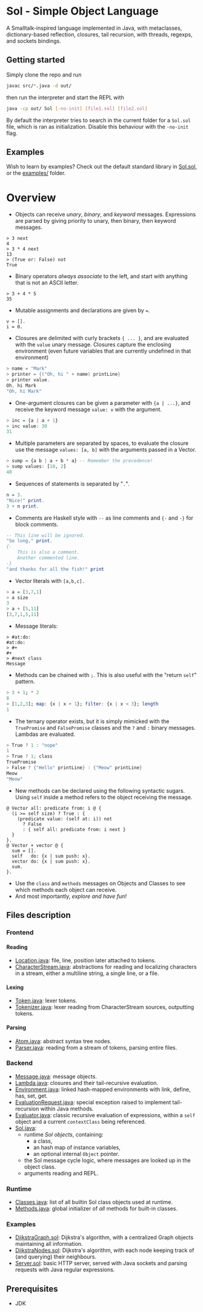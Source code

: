 # Sol - Simple Object Language

A Smalltalk-inspired language implemented in Java, with metaclasses, dictionary-based reflection, closures, tail recursion, with threads, regexps, and sockets bindings.

## Getting started

Simply clone the repo and run

```sh
javac src/*.java -d out/
```

then run the interpreter and start the REPL with

```sh
java -cp out/ Sol [-no-init] [file1.sol] [file2.sol]
```

By default the interpreter tries to search in the current folder for a `Sol.sol` file, which is ran as initialization. Disable this behaviour with the `-no-init` flag.

## Examples

Wish to learn by examples? Check out the default standard library in [Sol.sol](Sol.sol), or the [examples/](examples/) folder.

# Overview

- Objects can receive *unary*, *binary*, and *keyword* messages. Expressions are parsed by giving priority to unary, then binary, then keyword messages.

```
> 3 next
4
> 3 * 4 next
13
> (True or: False) not
True
```

- Binary operators *always associate* to the left, and start with anything that is not an ASCII letter.

```
> 3 + 4 * 5
35
```

- Mutable assignments and declarations are given by `=`.

```smalltalk
v = [].
i = 0.
```

- Closures are delimited with curly brackets `{ ... }`, and are evaluated with the `value` unary message. Closures capture the enclosing environment (even future variables that are currently undefined in that environment)

```c
> name = "Mark"
> printer = {("Oh, hi " + name) printLine}
> printer value.
Oh, hi Mark
"Oh, hi Mark"
```

- One-argument closures can be given a parameter with `{a | ...}`, and receive the keyword message `value: v` with the argument.

```haskell
> inc = {a | a + 1}
> inc value: 30
31
```

- Multiple parameters are separated by spaces, to evaluate the closure use the message `values: [a, b]` with the arguments passed in a Vector.

```haskell
> sump = {a b | a + b * a} -- Remember the precedence!
> sump values: [10, 2]
40
```
- Sequences of statements is separated by "`.`".
```haskell
n = 3.
"Nice!" print.
3 + n print.
```
- Comments are Haskell style with `--` as line comments and `{-` and `-}` for block comments.
```haskell
-- This line will be ignored.
"So long," print.
{-
    This is also a comment.
    Another commented line.
-}
"and thanks for all the fish!" print
```

- Vector literals with `[a,b,c].`

```haskell
> a = [3,7,1]
> a size
3
> a + [5,11]
[3,7,1,5,11]
```

- Message literals:

```
> #at:do:
#at:do:
> #+
#+
> #next class
Message
```

- Methods can be chained with `;`. This is also useful with the "return `self`" pattern.

```haskell
> 3 + 1; * 2
8
> [1,2,3]; map: {x | x + 1}; filter: {x | x < 3}; length
1
```

- The ternary operator exists, but it is simply mimicked with the `TruePromise` and `FalsePromise` classes and the `?` and `:` binary messages. Lambdas are evaluated.

```c
> True ? 1 : "nope"
1
> True ? 1; class
TruePromise
> False ? {"Hello" printLine} : {"Meow" printLine}
Meow
"Meow"
```

- New methods can be declared using the following syntactic sugars. Using `self` inside a method refers to the object receiving the message.

```
@ Vector all: predicate from: i @ {
  (i >= self size) ? True : {
    (predicate value: (self at: i)) not
      ? False
      : { self all: predicate from: i next }
  }
}.
@ Vector + vector @ {
  sum = [].
  self   do: {x | sum push: x}.
  vector do: {x | sum push: x}.
  sum.
}.
```

- Use the `class` and `methods` messages on Objects and Classes to see which methods each object can receive.
- And most importantly, *explore and have fun!*

## Files description

### Frontend

#### Reading

- [Location.java](src/Location.java): file, line, position later attached to tokens.
- [CharacterStream.java](src/CharacterStream.java): abstractions for reading and localizing characters in a stream, either a multiline string, a single line, or a file.

#### Lexing

- [Token.java](src/Token.java): lexer tokens.
- [Tokenizer.java](src/Tokenizer.java): lexer reading from CharacterStream sources, outputting tokens.

#### Parsing

- [Atom.java](src/Atom.java): abstract syntax tree nodes.
- [Parser.java](src/Parser.java): reading from a stream of tokens, parsing entire files.

### Backend

- [Message.java](src/Message.java): message objects.
- [Lambda.java](src/Lambda.java): closures and their tail-recursive evaluation.
- [Environment.java](src/Environment.java): linked hash-mapped environments with link, define, has, set, get.
- [EvaluationRequest.java](src/EvaluationRequest.java): special exception raised to implement tail-recursion within Java methods.
- [Evaluator.java](src/Evaluator.java): classic recursive evaluation of expressions, within a `self` object and a current `contextClass` being referenced.
- [Sol.java](src/Sol.java):
    - runtime *Sol objects*, containing:
        - a class,
        - an hash map of instance variables,
        - an optional internal `Object` pointer.
    - the Sol message cycle logic, where messages are looked up in the object class.
    - arguments reading and REPL.

### Runtime

- [Classes.java](src/Classes.java): list of all builtin Sol class objects used at runtime.
- [Methods.java](src/Methods.java): global initializer of *all* methods for built-in classes.

### Examples

- [DijkstraGraph.sol](examples/DijkstraGraph.sol): Dijkstra's algorithm, with a centralized Graph objects maintaining all information.
- [DijkstraNodes.sol](examples/DijkstraNodes.sol): Dijkstra's algorithm, with each node keeping track of (and querying) their neighbours.
- [Server.sol](examples/Server.sol): basic HTTP server, served with Java sockets and parsing requests with Java regular expressions.

## Prerequisites

- JDK
